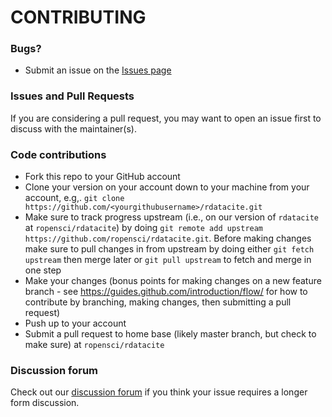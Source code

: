 # CONTRIBUTING #

### Bugs?

* Submit an issue on the [Issues page](https://github.com/ropensci/rdatacite/issues)

### Issues and Pull Requests

If you are considering a pull request, you may want to open an issue first to discuss with the maintainer(s).

### Code contributions

* Fork this repo to your GitHub account
* Clone your version on your account down to your machine from your account, e.g,. `git clone https://github.com/<yourgithubusername>/rdatacite.git`
* Make sure to track progress upstream (i.e., on our version of `rdatacite` at `ropensci/rdatacite`) by doing `git remote add upstream https://github.com/ropensci/rdatacite.git`. Before making changes make sure to pull changes in from upstream by doing either `git fetch upstream` then merge later or `git pull upstream` to fetch and merge in one step
* Make your changes (bonus points for making changes on a new feature branch - see <https://guides.github.com/introduction/flow/> for how to contribute by branching, making changes, then submitting a pull request)
* Push up to your account
* Submit a pull request to home base (likely master branch, but check to make sure) at `ropensci/rdatacite`

### Discussion forum

Check out our [discussion forum](https://discuss.ropensci.org) if you think your issue requires a longer form discussion.
